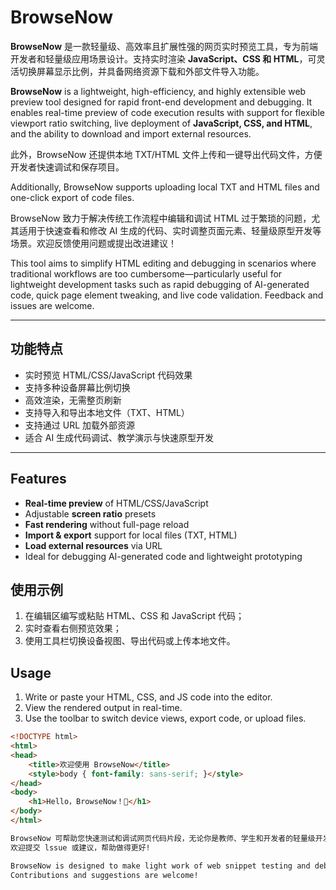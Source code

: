 # BrowseNow

**BrowseNow** 是一款轻量级、高效率且扩展性强的网页实时预览工具，专为前端开发者和轻量级应用场景设计。支持实时渲染 **JavaScript、CSS 和 HTML**，可灵活切换屏幕显示比例，并具备网络资源下载和外部文件导入功能。

**BrowseNow** is a lightweight, high-efficiency, and highly extensible web preview tool designed for rapid front-end development and debugging. It enables real-time preview of code execution results with support for flexible viewport ratio switching, live deployment of **JavaScript, CSS, and HTML**, and the ability to download and import external resources.

此外，BrowseNow 还提供本地 TXT/HTML 文件上传和一键导出代码文件，方便开发者快速调试和保存项目。

Additionally, BrowseNow supports uploading local TXT and HTML files and one-click export of code files.

BrowseNow 致力于解决传统工作流程中编辑和调试 HTML 过于繁琐的问题，尤其适用于快速查看和修改 AI 生成的代码、实时调整页面元素、轻量级原型开发等场景。欢迎反馈使用问题或提出改进建议！

This tool aims to simplify HTML editing and debugging in scenarios where traditional workflows are too cumbersome—particularly useful for lightweight development tasks such as rapid debugging of AI-generated code, quick page element tweaking, and live code validation. Feedback and issues are welcome.

---

## 功能特点

- 实时预览 HTML/CSS/JavaScript 代码效果
- 支持多种设备屏幕比例切换
- 高效渲染，无需整页刷新
- 支持导入和导出本地文件（TXT、HTML）
- 支持通过 URL 加载外部资源
- 适合 AI 生成代码调试、教学演示与快速原型开发

---

## Features
- **Real-time preview** of HTML/CSS/JavaScript
- Adjustable **screen ratio** presets
- **Fast rendering** without full-page reload
- **Import & export** support for local files (TXT, HTML)
- **Load external resources** via URL
- Ideal for debugging AI-generated code and lightweight prototyping

## 使用示例

1. 在编辑区编写或粘贴 HTML、CSS 和 JavaScript 代码；
2. 实时查看右侧预览效果；
3. 使用工具栏切换设备视图、导出代码或上传本地文件。

## Usage

1. Write or paste your HTML, CSS, and JS code into the editor.
2. View the rendered output in real-time.
3. Use the toolbar to switch device views, export code, or upload files.

```html
<!DOCTYPE html>
<html>
<head>
    <title>欢迎使用 BrowseNow</title>
    <style>body { font-family: sans-serif; }</style>
</head>
<body>
    <h1>Hello，BrowseNow！🚀</h1>
</body>
</html>

BrowseNow 可帮助您快速测试和调试网页代码片段，无论你是教师、学生和开发者的轻量级开发利器。
欢迎提交 lssue 或建议，帮助做得更好!

BrowseNow is designed to make light work of web snippet testing and debugging. Perfect for educators, students, and developers who need instant feedback.
Contributions and suggestions are welcome!